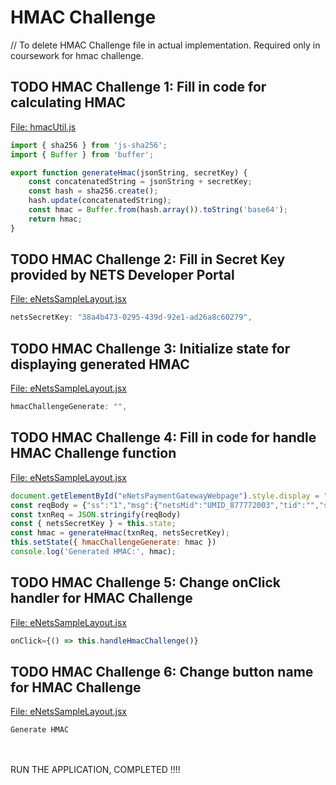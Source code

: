 # HMAC Challenge
// To delete HMAC Challenge file in actual implementation. Required only in coursework for hmac challenge.

##  TODO HMAC Challenge 1: Fill in code for calculating HMAC

<u>File: hmacUtil.js</u>

```javascript
import { sha256 } from 'js-sha256';
import { Buffer } from 'buffer';

export function generateHmac(jsonString, secretKey) {
    const concatenatedString = jsonString + secretKey;
    const hash = sha256.create();
    hash.update(concatenatedString);
    const hmac = Buffer.from(hash.array()).toString('base64');
    return hmac;
}
```

## TODO HMAC Challenge 2: Fill in Secret Key provided by NETS Developer Portal

<u>File: eNetsSampleLayout.jsx</u>

```javascript
netsSecretKey: "38a4b473-0295-439d-92e1-ad26a8c60279", 
```

## TODO HMAC Challenge 3: Initialize state for displaying generated HMAC

<u>File: eNetsSampleLayout.jsx</u>

```javascript
hmacChallengeGenerate: "",  
```

## TODO HMAC Challenge 4: Fill in code for handle HMAC Challenge function

<u>File: eNetsSampleLayout.jsx</u>

```javascript
document.getElementById("eNetsPaymentGatewayWebpage").style.display = "none";
const reqBody = {"ss":"1","msg":{"netsMid":"UMID_877772003","tid":"","submissionMode":"B","txnAmount":"1000","merchantTxnRef":"20240905 12:10:58","merchantTxnDtm":"20240905 12:10:58.205","paymentType":"SALE","currencyCode":"SGD","paymentMode":"","merchantTimeZone":"+8:00","b2sTxnEndURL":"https://httpbin.org/post","b2sTxnEndURLParam":"","s2sTxnEndURL":"http://s2s-parser.requestcatcher.com/test","s2sTxnEndURLParam":"","clientType":"W","supMsg":"","netsMidIndicator":"U","ipAddress":"127.0.0.1","language":"en"}}
const txnReq = JSON.stringify(reqBody)
const { netsSecretKey } = this.state;
const hmac = generateHmac(txnReq, netsSecretKey);
this.setState({ hmacChallengeGenerate: hmac })
console.log('Generated HMAC:', hmac);
```

## TODO HMAC Challenge 5: Change onClick handler for HMAC Challenge

<u>File: eNetsSampleLayout.jsx</u>

```javascript
onClick={() => this.handleHmacChallenge()}
```

## TODO HMAC Challenge 6: Change button name for HMAC Challenge

<u>File: eNetsSampleLayout.jsx</u>

```
Generate HMAC
```

<br><br>
RUN THE APPLICATION, COMPLETED !!!!